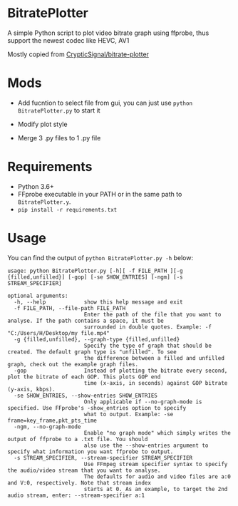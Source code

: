 # BitratePlotter
A simple Python script to plot video bitrate graph using ffprobe, thus support the newest codec like HEVC, AV1

Mostly copied from [CrypticSignal/bitrate-plotter](https://github.com/CrypticSignal/bitrate-plotter)
# Mods
- Add fucntion to select file from gui, you can just use `python BitratePlotter.py` to start it
- Modify plot style

- Merge 3 .py files to 1 .py file

# Requirements 
- Python 3.6+
- FFprobe executable in your PATH or in the same path to `BitratePlotter.y`.
- `pip install -r requirements.txt`

# Usage
You can find the output of `python BitratePlotter.py -h` below:
```
usage: python BitratePlotter.py [-h][ -f FILE_PATH ][-g {filled,unfilled}] [-gop] [-se SHOW_ENTRIES] [-ngm] [-s STREAM_SPECIFIER]

optional arguments:
  -h, --help            show this help message and exit
  -f FILE_PATH, --file-path FILE_PATH
                        Enter the path of the file that you want to analyse. If the path contains a space, it must be
                        surrounded in double quotes. Example: -f "C:/Users/H/Desktop/my file.mp4"
  -g {filled,unfilled}, --graph-type {filled,unfilled}
                        Specify the type of graph that should be created. The default graph type is "unfilled". To see
                        the difference between a filled and unfilled graph, check out the example graph files.
  -gop                  Instead of plotting the bitrate every second, plot the bitrate of each GOP. This plots GOP end
                        time (x-axis, in seconds) against GOP bitrate (y-axis, kbps).
  -se SHOW_ENTRIES, --show-entries SHOW_ENTRIES
                        Only applicable if --no-graph-mode is specified. Use FFprobe's -show_entries option to specify
                        what to output. Example: -se frame=key_frame,pkt_pts_time
  -ngm, --no-graph-mode
                        Enable "no graph mode" which simply writes the output of ffprobe to a .txt file. You should
                        also use the --show-entries argument to specify what information you want ffprobe to output.
  -s STREAM_SPECIFIER, --stream-specifier STREAM_SPECIFIER
                        Use FFmpeg stream specifier syntax to specify the audio/video stream that you want to analyse.
                        The defaults for audio and video files are a:0 and V:0, respectively. Note that stream index
                        starts at 0. As an example, to target the 2nd audio stream, enter: --stream-specifier a:1
```
